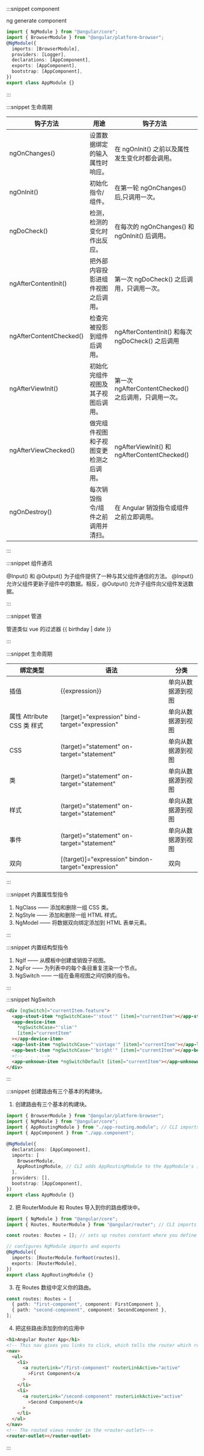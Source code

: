 :::snippet component

ng generate component <component-name>

```typescript
import { NgModule } from "@angular/core";
import { BrowserModule } from "@angular/platform-browser";
@NgModule({
  imports: [BrowserModule],
  providers: [Logger],
  declarations: [AppComponent],
  exports: [AppComponent],
  bootstrap: [AppComponent],
})
export class AppModule {}
```

:::

:::snippet 生命周期

| 钩子方法                | 用途                                   | 钩子方法                                              |
| ----------------------- | -------------------------------------- | ----------------------------------------------------- |
| ngOnChanges()           | 设置数据绑定的输入属性时响应。         | 在 ngOnInit() 之前以及属性发生变化时都会调用。        |
| ngOnInit()              | 初始化指令/组件。                      | 在第一轮 ngOnChanges() 后,只调用一次。                |
| ngDoCheck()             | 检测，检测的变化时作出反应。           | 在每次的 ngOnChanges() 和 ngOnInit() 后调用。         |
| ngAfterContentInit()    | 把外部内容投影进组件视图之后调用。     | 第一次 ngDoCheck() 之后调用，只调用一次。             |
| ngAfterContentChecked() | 检查完被投影到组件后调用。             | ngAfterContentInit() 和每次 ngDoCheck() 之后调用      |
| ngAfterViewInit()       | 初始化完组件视图及其子视图后调用。     | 第一次 ngAfterContentChecked() 之后调用，只调用一次。 |
| ngAfterViewChecked()    | 做完组件视图和子视图变更检测之后调用。 | ngAfterViewInit() 和 ngAfterContentChecked()          |
| ngOnDestroy()           | 每次销毁指令/组件之前调用并清扫。      | 在 Angular 销毁指令或组件之前立即调用。               |

:::

:::snippet 组件通讯

@Input() 和 @Output() 为子组件提供了一种与其父组件通信的方法。 @Input() 允许父组件更新子组件中的数据。相反，@Output() 允许子组件向父组件发送数据。

:::

:::snippet 管道

管道类似 vue 的过滤器
{{ birthday | date }}

:::

:::snippet 生命周期

| 绑定类型                   | 语法                                               | 分类               |
| -------------------------- | -------------------------------------------------- | ------------------ |
| 插值                       | {{expression}}                                     | 单向从数据源到视图 |
| 属性 Attribute CSS 类 样式 | [target]="expression" bind-target="expression"     | 单向从数据源到视图 |
| CSS                        | (target)="statement" on-target="statement"         | 单向从数据源到视图 |
| 类                         | (target)="statement" on-target="statement"         | 单向从数据源到视图 |
| 样式                       | (target)="statement" on-target="statement"         | 单向从数据源到视图 |
| 事件                       | (target)="statement" on-target="statement"         | 单向从数据源到视图 |
| 双向                       | [(target)]="expression" bindon-target="expression" | 双向               |

:::

:::snippet 内置属性型指令

1. NgClass —— 添加和删除一组 CSS 类。
2. NgStyle —— 添加和删除一组 HTML 样式。
3. NgModel —— 将数据双向绑定添加到 HTML 表单元素。

:::

:::snippet 内置结构型指令

1. NgIf —— 从模板中创建或销毁子视图。
2. NgFor —— 为列表中的每个条目重复渲染一个节点。
3. NgSwitch —— 一组在备用视图之间切换的指令。

:::

:::snippet NgSwitch

```html
<div [ngSwitch]="currentItem.feature">
  <app-stout-item *ngSwitchCase="'stout'" [item]="currentItem"></app-stout-item>
  <app-device-item
    *ngSwitchCase="'slim'"
    [item]="currentItem"
  ></app-device-item>
  <app-lost-item *ngSwitchCase="'vintage'" [item]="currentItem"></app-lost-item>
  <app-best-item *ngSwitchCase="'bright'" [item]="currentItem"></app-best-item>
  <!-- . . . -->
  <app-unknown-item *ngSwitchDefault [item]="currentItem"></app-unknown-item>
</div>
```

:::

:::snippet 创建路由有三个基本的构建块。

1. 创建路由有三个基本的构建块。

```ts
import { BrowserModule } from "@angular/platform-browser";
import { NgModule } from "@angular/core";
import { AppRoutingModule } from "./app-routing.module"; // CLI imports AppRoutingModule
import { AppComponent } from "./app.component";

@NgModule({
  declarations: [AppComponent],
  imports: [
    BrowserModule,
    AppRoutingModule, // CLI adds AppRoutingModule to the AppModule's imports array
  ],
  providers: [],
  bootstrap: [AppComponent],
})
export class AppModule {}
```

2. 把 RouterModule 和 Routes 导入到你的路由模块中。

```ts
import { NgModule } from "@angular/core";
import { Routes, RouterModule } from "@angular/router"; // CLI imports router

const routes: Routes = []; // sets up routes constant where you define your routes

// configures NgModule imports and exports
@NgModule({
  imports: [RouterModule.forRoot(routes)],
  exports: [RouterModule],
})
export class AppRoutingModule {}
```

3. 在 Routes 数组中定义你的路由。

```ts
const routes: Routes = [
  { path: "first-component", component: FirstComponent },
  { path: "second-component", component: SecondComponent },
];
```

4. 把这些路由添加到你的应用中

```html
<h1>Angular Router App</h1>
<!-- This nav gives you links to click, which tells the router which route to use (defined in the routes constant in  AppRoutingModule) -->
<nav>
  <ul>
    <li>
      <a routerLink="/first-component" routerLinkActive="active"
        >First Component</a
      >
    </li>
    <li>
      <a routerLink="/second-component" routerLinkActive="active"
        >Second Component</a
      >
    </li>
  </ul>
</nav>
<!-- The routed views render in the <router-outlet>-->
<router-outlet></router-outlet>
```

:::
